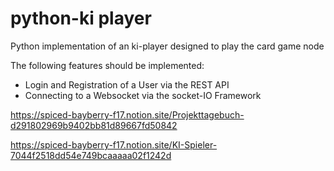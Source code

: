 python-ki player 
================

Python implementation of an ki-player designed to play the card game node

The following features should be implemented:
- Login and Registration of a User via the REST API
- Connecting to a Websocket via the socket-IO Framework


https://spiced-bayberry-f17.notion.site/Projekttagebuch-d291802969b9402bb81d89667fd50842

https://spiced-bayberry-f17.notion.site/KI-Spieler-7044f2518dd54e749bcaaaaa02f1242d

